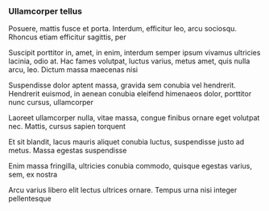 ### Ullamcorper tellus

Posuere, mattis fusce et porta. Interdum, efficitur leo, arcu sociosqu. Rhoncus etiam efficitur sagittis, per

Suscipit porttitor in, amet, in enim, interdum semper ipsum vivamus ultricies lacinia, odio at. Hac fames volutpat, luctus varius, metus amet, quis nulla arcu, leo. Dictum massa maecenas nisi

Suspendisse dolor aptent massa, gravida sem conubia vel hendrerit. Hendrerit euismod, in aenean conubia eleifend himenaeos dolor, porttitor nunc cursus, ullamcorper

Laoreet ullamcorper nulla, vitae massa, congue finibus ornare eget volutpat nec. Mattis, cursus sapien torquent

Et sit blandit, lacus mauris aliquet conubia luctus, suspendisse justo ad metus. Massa egestas suspendisse

Enim massa fringilla, ultricies conubia commodo, quisque egestas varius, sem, ex nostra

Arcu varius libero elit lectus ultrices ornare. Tempus urna nisi integer pellentesque


